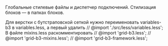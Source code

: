 ﻿Глобальные стилевые файлы и диспетчер подключений. Стилизация блоков — в папках блоков.

Для верстки с бутстраповской сеткой нужно переименовать variables-b3 в variables.less, а первый удалить // @import './src/less/variables.less';
В файле mixins.less раскомментировать // @import 'grid-b3.less';
// @import 'grid-b3-mixins.less';
// @import 'grid-b3-framework.less';